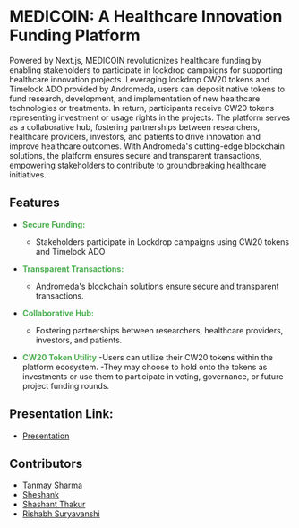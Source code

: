 # MEDICOIN: A Healthcare Innovation Funding Platform

Powered by Next.js, MEDICOIN revolutionizes healthcare funding by enabling stakeholders to participate in lockdrop campaigns for supporting healthcare innovation projects. Leveraging lockdrop CW20 tokens and Timelock ADO provided by Andromeda, users can deposit native tokens to fund research, development, and implementation of new healthcare technologies or treatments. In return, participants receive CW20 tokens representing investment or usage rights in the projects. The platform serves as a collaborative hub, fostering partnerships between researchers, healthcare providers, investors, and patients to drive innovation and improve healthcare outcomes. With Andromeda's cutting-edge blockchain solutions, the platform ensures secure and transparent transactions, empowering stakeholders to contribute to groundbreaking healthcare initiatives.

## Features

- **<span style="color:#4CAF50">Secure Funding:</span>**
  - Stakeholders participate in Lockdrop campaigns using CW20 tokens and Timelock ADO

- **<span style="color:#4CAF50">Transparent Transactions:</span>**
  - Andromeda's blockchain solutions ensure secure and transparent transactions.

- **<span style="color:#4CAF50">Collaborative Hub:</span>**
  - Fostering partnerships between researchers, healthcare providers, investors, and patients.

- **<span style="color:#4CAF50">CW20 Token Utility</span>**
  -Users can utilize their CW20 tokens within the platform ecosystem.
  -They may choose to hold onto the tokens as investments or use them to participate in voting, governance, or future project funding rounds.

## Presentation Link: 
- <span style="color:#4CAF50">[Presentation](https://docs.google.com/presentation/d/1KrOe976l6TDegZA_NXdTufaQplY4ZieM/edit?usp=sharing&ouid=105514608141125646783&rtpof=true&sd=true)</span>


## Contributors

- <span style="color:#4CAF50">[Tanmay Sharma](https://github.com/cbof16)</span>
- <span style="color:#4CAF50">[Sheshank](https://github.com/SheshanK017)</span>
- <span style="color:#4CAF50">[Shashant Thakur](https://github.com/thakurshashant)</span>
- <span style="color:#4CAF50">[Rishabh Suryavanshi](https://github.com/rishh01)</span>


